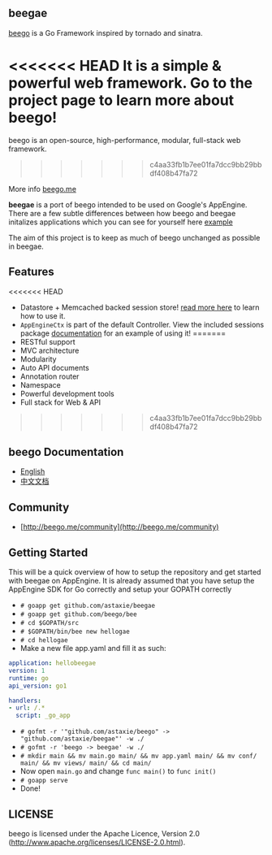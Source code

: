 ## beegae

[beego](http://github.com/astaxie/beego) is a Go Framework inspired by tornado and sinatra.

<<<<<<< HEAD
It is a simple & powerful web framework. Go to the project page to learn more about beego!
=======
beego is an open-source, high-performance, modular, full-stack web framework.
>>>>>>> c4aa33fb1b7ee01fa7dcc9bb29bbdf408b47fa72

More info [beego.me](http://beego.me)

**beegae** is a port of beego intended to be used on Google's AppEngine. There are a few subtle differences between how beego and beegae initalizes applications which you can see for yourself here [example](https://github.com/astaxie/beegae/tree/master/example)

The aim of this project is to keep as much of beego unchanged as possible in beegae.

## Features

<<<<<<< HEAD
* Datastore + Memcached backed session store! [read more here](https://github.com/astaxie/beegae/tree/develop/session#beegae-session) to learn how to use it.
* `AppEngineCtx` is part of the default Controller. View the included sessions package [documentation](https://github.com/astaxie/beegae/tree/develop/session#beegae-session) for an example of using it!
=======
* RESTful support
* MVC architecture
* Modularity
* Auto API documents
* Annotation router
* Namespace
* Powerful development tools
* Full stack for Web & API
>>>>>>> c4aa33fb1b7ee01fa7dcc9bb29bbdf408b47fa72

## beego Documentation

* [English](http://beego.me/docs/intro/)
* [中文文档](http://beego.me/docs/intro/)

## Community

* [http://beego.me/community](http://beego.me/community)

## Getting Started

This will be a quick overview of how to setup the repository and get started with beegae on AppEngine. It is already assumed that you have setup the AppEngine SDK for Go correctly and setup your GOPATH correctly

* `# goapp get github.com/astaxie/beegae`
* `# goapp get github.com/beego/bee`
* `# cd $GOPATH/src`
* `# $GOPATH/bin/bee new hellogae`
* `# cd hellogae`
* Make a new file app.yaml and fill it as such:

```yaml
application: hellobeegae
version: 1
runtime: go
api_version: go1

handlers:
- url: /.*
  script: _go_app
```
* `# gofmt -r '"github.com/astaxie/beego" -> "github.com/astaxie/beegae"' -w ./`
* `# gofmt -r 'beego -> beegae' -w ./`
* `# mkdir main && mv main.go main/ && mv app.yaml main/ && mv conf/ main/ && mv views/ main/ && cd main/`
* Now open `main.go` and change `func main()` to `func init()`
* `# goapp serve`
* Done!

## LICENSE

beego is licensed under the Apache Licence, Version 2.0
(http://www.apache.org/licenses/LICENSE-2.0.html).
